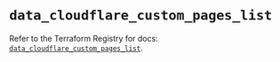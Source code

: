 # `data_cloudflare_custom_pages_list`

Refer to the Terraform Registry for docs: [`data_cloudflare_custom_pages_list`](https://registry.terraform.io/providers/cloudflare/cloudflare/5.4.0/docs/data-sources/custom_pages_list).
